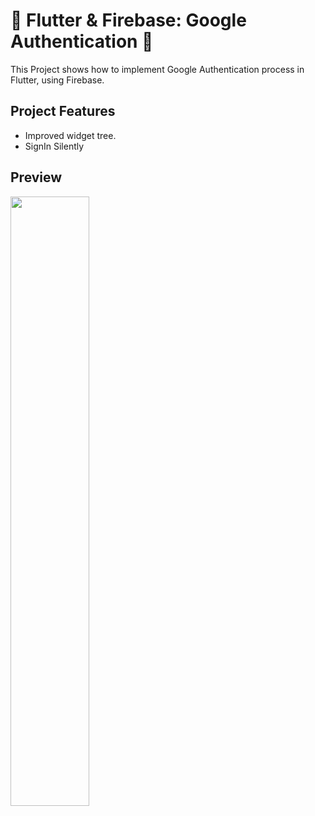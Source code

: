 # 🎯 Flutter & Firebase: Google Authentication 🎯

This Project shows how to implement Google Authentication process in Flutter, using Firebase.
 
## Project Features
- Improved widget tree.
- SignIn Silently

## Preview
<img src="https://i.ibb.co/whrZHSc/Untitled.gif" width="50%" />